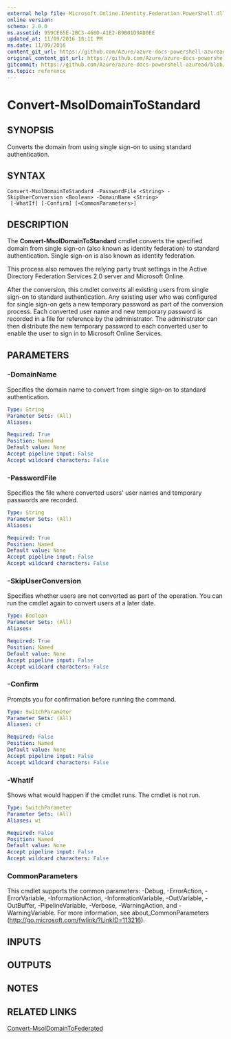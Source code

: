 ```yaml
---
external help file: Microsoft.Online.Identity.Federation.PowerShell.dll-Help.xml
online version:
schema: 2.0.0
ms.assetid: 959CE65E-2BC3-466D-A1E2-B9B01D9AD0EE
updated_at: 11/09/2016 18:11 PM
ms.date: 11/09/2016
content_git_url: https://github.com/Azure/azure-docs-powershell-azuread/blob/master/Azure%20AD%20Cmdlets/MSOnline/v1/Convert-MsolDomainToStandard.md
original_content_git_url: https://github.com/Azure/azure-docs-powershell-azuread/blob/master/Azure%20AD%20Cmdlets/MSOnline/v1/Convert-MsolDomainToStandard.md
gitcommit: https://github.com/Azure/azure-docs-powershell-azuread/blob/7986fb4880d0ee292c289166871e4b25df1ad4b8
ms.topic: reference
---
```


# Convert-MsolDomainToStandard

## SYNOPSIS
Converts the domain from using single sign-on to using standard authentication.

## SYNTAX

```
Convert-MsolDomainToStandard -PasswordFile <String> -SkipUserConversion <Boolean> -DomainName <String>
 [-WhatIf] [-Confirm] [<CommonParameters>]
```

## DESCRIPTION
The **Convert-MsolDomainToStandard** cmdlet converts the specified domain from single sign-on (also known as identity federation) to standard authentication.
Single sign-on is also known as identity federation.

This process also removes the relying party trust settings in the Active Directory Federation Services 2.0 server and Microsoft Online.

After the conversion, this cmdlet converts all existing users from single sign-on to standard authentication.
Any existing user who was configured for single sign-on gets a new temporary password as part of the conversion process.
Each converted user name and new temporary password is recorded in a file for reference by the administrator.
The administrator can then distribute the new temporary password to each converted user to enable the user to sign in to Microsoft Online Services.

## PARAMETERS

### -DomainName
Specifies the domain name to convert from single sign-on to standard authentication.

```yaml
Type: String
Parameter Sets: (All)
Aliases:

Required: True
Position: Named
Default value: None
Accept pipeline input: False
Accept wildcard characters: False
```

### -PasswordFile
Specifies the file where converted users' user names and temporary passwords are recorded.

```yaml
Type: String
Parameter Sets: (All)
Aliases:

Required: True
Position: Named
Default value: None
Accept pipeline input: False
Accept wildcard characters: False
```

### -SkipUserConversion
Specifies whether users are not converted as part of the operation.
You can run the cmdlet again to convert users at a later date.

```yaml
Type: Boolean
Parameter Sets: (All)
Aliases:

Required: True
Position: Named
Default value: None
Accept pipeline input: False
Accept wildcard characters: False
```

### -Confirm
Prompts you for confirmation before running the command.

```yaml
Type: SwitchParameter
Parameter Sets: (All)
Aliases: cf

Required: False
Position: Named
Default value: None
Accept pipeline input: False
Accept wildcard characters: False
```

### -WhatIf
Shows what would happen if the cmdlet runs.
The cmdlet is not run.

```yaml
Type: SwitchParameter
Parameter Sets: (All)
Aliases: wi

Required: False
Position: Named
Default value: None
Accept pipeline input: False
Accept wildcard characters: False
```

### CommonParameters
This cmdlet supports the common parameters: -Debug, -ErrorAction, -ErrorVariable, -InformationAction, -InformationVariable, -OutVariable, -OutBuffer, -PipelineVariable, -Verbose, -WarningAction, and -WarningVariable. For more information, see about_CommonParameters (http://go.microsoft.com/fwlink/?LinkID=113216).

## INPUTS

## OUTPUTS

## NOTES

## RELATED LINKS
[Convert-MsolDomainToFederated](./Convert-MsolDomainToFederated.md)
